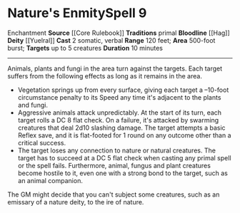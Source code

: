 ﻿---
actions: '[two-actions]'
area: 500-foot burst
bloodline: '[[DATABASE/sorcererbloodline/Hag|Hag]]'
component:
- Somatic
- Verbal
cost: null
deity:
- '[[DATABASE/deity/Yuelral|Yuelral]]'
domain: null
duration: 10 minutes
element: null
heighten: null
heighten_level: '9'
id: '205'
lesson: null
level: '9'
mystery: null
name: Nature's Enmity
patron_theme: null
range: 120 feet
rarity: Common
requirement: null
saving_throw: null
school: Enchantment
source: '[[DATABASE/source/Core Rulebook|Core Rulebook]]'
target: up to 5 creatures
tradition:
- Primal
trait:
- '[[DATABASE/trait/Enchantment|Enchantment]]'
trigger: null
type: Spell

---
# Nature's Enmity<span class="item-type">Spell 9</span>

<span class="item-trait">Enchantment</span>
**Source** [[Core Rulebook]] 
**Traditions** primal
**Bloodline** [[Hag]]
**Deity** [[Yuelral]]
**Cast** <span class="action-icon">2</span> somatic, verbal
**Range** 120 feet; **Area** 500-foot burst; **Targets** up to 5 creatures
**Duration** 10 minutes

---
Animals, plants and fungi in the area turn against the targets. Each target suffers from the following effects as long as it remains in the area.

* Vegetation springs up from every surface, giving each target a –10-foot circumstance penalty to its Speed any time it's adjacent to the plants and fungi. 
* Aggressive animals attack unpredictably. At the start of its turn, each target rolls a DC 8 flat check. On a failure, it's attacked by swarming creatures that deal 2d10 slashing damage. The target attempts a basic Reflex save, and it is flat-footed for 1 round on any outcome other than a critical success. 
* The target loses any connection to nature or natural creatures. The target has to succeed at a DC 5 flat check when casting any primal spell or the spell fails. Furthermore, animal, fungus and plant creatures become hostile to it, even one with a strong bond to the target, such as an animal companion.

The GM might decide that you can't subject some creatures, such as an emissary of a nature deity, to the ire of nature.